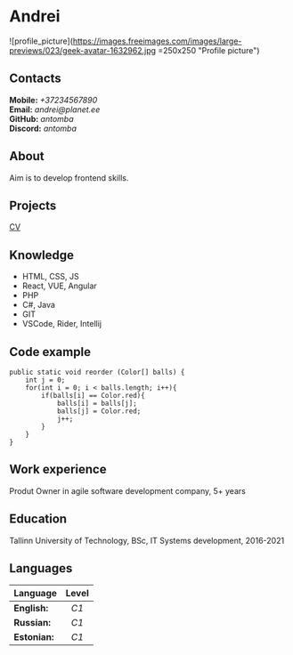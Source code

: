 # Andrei

![profile_picture](https://images.freeimages.com/images/large-previews/023/geek-avatar-1632962.jpg =250x250 "Profile picture")

## Contacts

**Mobile:** _+37234567890_ \
**Email:** _andrei@planet.ee_ \
**GitHub:** _antomba_ \
**Discord:** _antomba_

## About

Aim is to develop frontend skills.

## Projects

[CV](https://github.com/antomba/rsschool-cv/blob/gh-pages/cv.md "CV")

## Knowledge

- HTML, CSS, JS
- React, VUE, Angular
- PHP
- C#, Java
- GIT
- VSCode, Rider, Intellij

## Code example

```
public static void reorder (Color[] balls) {
    int j = 0;
    for(int i = 0; i < balls.length; i++){
        if(balls[i] == Color.red){
            balls[i] = balls[j];
            balls[j] = Color.red;
            j++;
        }
    }
}
```

## Work experience

Produt Owner in agile software development company, 5+ years

## Education

Tallinn University of Technology, BSc, IT Systems development, 2016-2021

## Languages

| Language      | Level |
| ------------- | :---: |
| **English:**  | _C1_  |
| **Russian:**  | _C1_  |
| **Estonian:** | _C1_  |
